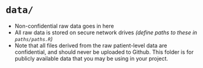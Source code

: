# `data/`

* Non-confidential raw data goes in here 
* All raw data is stored on secure network drives *(define paths to these in `paths/paths.R`)*
* Note that all files derived from the raw patient-level data are confidential, and should never be uploaded to Github. This folder is for publicly available data that you may be using in your project.
 

